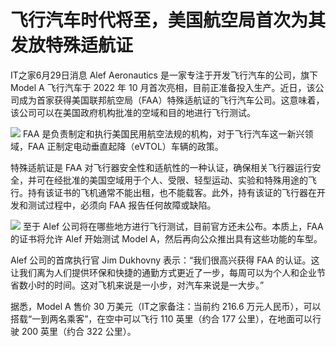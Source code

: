 

# 飞行汽车时代将至，美国航空局首次为其发放特殊适航证

IT之家6月29日消息 Alef Aeronautics 是一家专注于开发飞行汽车的公司，旗下 Model A 飞行汽车于 2022 年 10
月首次亮相，目前正准备投入生产。近日，该公司成为首家获得美国联邦航空局（FAA）特殊适航证的飞行汽车公司。这意味着，该公司可以在美国政府机构批准的空域和目的地进行飞行测试。

![](https://inews.gtimg.com/om_bt/OU7OBv8TkMbXcIMOvmlT8SOUcwyNzZo2y_NQeueGq68BAAA/1000)
FAA 是负责制定和执行美国民用航空法规的机构，对于飞行汽车这一新兴领域，FAA 正制定电动垂直起降（eVTOL）车辆的政策。

特殊适航证是 FAA
对飞行器安全性和适航性的一种认证，确保相关飞行器运行安全，并可在经批准的美国空域用于个人、受限、轻型运动、实验和特殊用途的飞行。持有该证书的飞机通常不能出租，也不能载客。此外，持有该证的飞行器在开发和测试过程中，必须向
FAA 报告任何故障或缺陷。

![](https://inews.gtimg.com/om_bt/O_bi9Gv0j36oxtOI2uvV4BdN31LOPiTY6CrpKOARcOGsYAA/1000)
至于 Alef 公司将在哪些地方进行飞行测试，目前官方还未公布。本质上，FAA 的证书将允许 Alef 开始测试 Model
A，然后再向公众推出具有这些功能的车型。

Alef 公司的首席执行官 Jim Dukhovny 表示：“我们很高兴获得 FAA
的认证。这让我们离为人们提供环保和快捷的通勤方式更近了一步，每周可以为个人和企业节省数小时的时间。这对飞机来说是一小步，对汽车来说是一大步。”

据悉，Model A 售价 30 万美元（IT之家备注：当前约 216.6 万元人民币），可以搭载“一到两名乘客”，在空中可以飞行 110 英里（约合
177 公里），在地面可以行驶 200 英里（约合 322 公里）。

